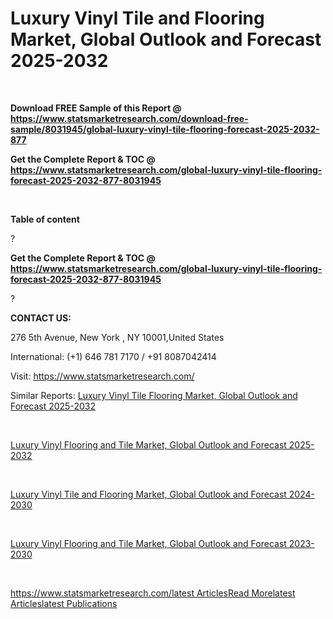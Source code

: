 <h1>Luxury Vinyl Tile and Flooring Market, Global Outlook and Forecast 2025-2032</h1><br/><p><strong>Download FREE Sample of this Report @ <a href="https://www.statsmarketresearch.com/download-free-sample/8031945/global-luxury-vinyl-tile-flooring-forecast-2025-2032-877">https://www.statsmarketresearch.com/download-free-sample/8031945/global-luxury-vinyl-tile-flooring-forecast-2025-2032-877</a></strong></p>
 
 
 
 <div><b>Get the Complete Report & TOC @ <a href="https://www.statsmarketresearch.com/global-luxury-vinyl-tile-flooring-forecast-2025-2032-877-8031945">https://www.statsmarketresearch.com/global-luxury-vinyl-tile-flooring-forecast-2025-2032-877-8031945</a></b></div>
 
 
 
 <p><br />
 
 <b>Table of content</b></p>
 
 
 
 <p>? </p>
 
 
 
 <div><b>Get the Complete Report & TOC @ <a href="https://www.statsmarketresearch.com/global-luxury-vinyl-tile-flooring-forecast-2025-2032-877-8031945">https://www.statsmarketresearch.com/global-luxury-vinyl-tile-flooring-forecast-2025-2032-877-8031945</a></b></div>
 
 
 
 <p>? </p>
 
 
 
 <p><b>CONTACT US:</b><br />
 
 276 5th Avenue, New York , NY 10001,United States<br />
 
 International: (+1) 646 781 7170 / +91 8087042414<br />
 
 Visit: <a href="https://www.statsmarketresearch.com/">https://www.statsmarketresearch.com/</a><br />
 
 Similar Reports: <a href="https://www.statsmarketresearch.com/global-luxury-vinyl-tile-flooring-forecast-2025-2032-877-8031945">Luxury Vinyl Tile Flooring Market, Global Outlook and Forecast 2025-2032</a><br />
 
 <br />
 
 <a href="https://www.statsmarketresearch.com/global-luxury-vinyl-tile-flooring-forecast-2025-2032-877-8031945">Luxury Vinyl Flooring and Tile Market, Global Outlook and Forecast 2025-2032</a><br />
 
 <br />
 
 <a href="https://www.statsmarketresearch.com/global-luxury-vinyl-tile-flooring-forecast-2025-2032-877-8031945">Luxury Vinyl Tile and Flooring Market, Global Outlook and Forecast 2024-2030</a><br />
 
 <br />
 
 <a href="https://www.statsmarketresearch.com/global-luxury-vinyl-tile-flooring-forecast-2025-2032-877-8031945">Luxury Vinyl Flooring and Tile Market, Global Outlook and Forecast 2023-2030</a><br />
 
 <br />
 
 <a href="https://gyeongbokgung.com">https://www.statsmarketresearch.com/</a><a href="https://hallyeomaritime.com">latest Articles</a><a href="https://jingwansa.com">Read More</a><a href="https://nguoiviet.jp/">latest Articles</a><a href="https://www.intelmarketresearch.com/">latest Publications</a></p>